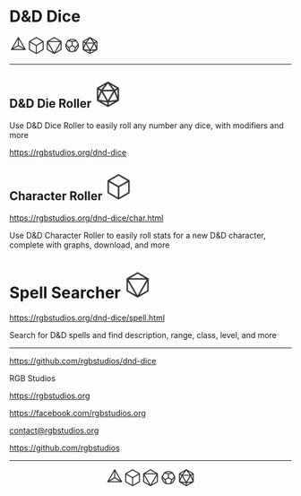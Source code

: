
<p align="center" >
  
# D&D Dice<br>
  <img src="img/d4.svg" width="32px"><img src="img/d6.svg" width="32px"><img src="img/d8.svg" width="32px"><img src="img/d12.svg" width="32px"><img src="img/d20.svg" width="32px"></p>
  
<hr>

## D&D Die Roller <img src="img/d20.svg" width="48px">


Use D&D Dice Roller to easily roll any number any dice, with modifiers and more

https://rgbstudios.org/dnd-dice

## Character Roller <img src="img/d6.svg" width="48px">

https://rgbstudios.org/dnd-dice/char.html

Use D&D Character Roller to easily roll stats for a new D&D character, complete with graphs, download, and more

# Spell Searcher <img src="img/d8.svg" width="48px">

https://rgbstudios.org/dnd-dice/spell.html

Search for D&D spells and find description, range, class, level, and more

<hr>

https://github.com/rgbstudios/dnd-dice

RGB Studios

https://rgbstudios.org

https://facebook.com/rgbstudios.org

<a href="mailto:contact@rgbstudios.org">contact@rgbstudios.org</a>

https://github.com/rgbstudios

<hr>

<p align="center"><img src="img/d4.svg" width="32px"><img src="img/d6.svg" width="32px"><img src="img/d8.svg" width="32px"><img src="img/d12.svg" width="32px"><img src="img/d20.svg" width="32px"></p>
